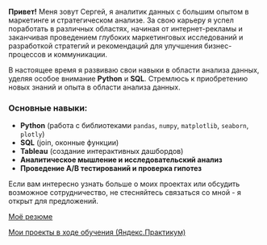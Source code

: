 **Привет!** Меня зовут Сергей, я аналитик данных с большим опытом в маркетинге и стратегическом анализе. За свою карьеру я успел поработать в различных областях, начиная от интернет-рекламы и заканчивая проведением глубоких маркетинговых исследований и разработкой стратегий и рекомендаций для улучшения бизнес-процессов и коммуникации.

В настоящее время я развиваю свои навыки в области анализа данных, уделяя особое внимание **Python** и **SQL**. Стремлюсь к приобретению новых знаний и опыта в области анализа данных.

### Основные навыки:
- **Python** (работа с библиотеками `pandas`, `numpy`, `matplotlib`, `seaborn`, `plotly`)
- **SQL** (join, оконные функции)
- **Tableau** (создание интерактивных дашбордов)
- **Аналитическое мышление и исследовательский анализ**
- **Проведение A/B тестирований и проверка гипотез**

Если вам интересно узнать больше о моих проектах или обсудить возможное сотрудничество, не стесняйтесь связаться со мной - я открыт для предложений.  

[Моё резюме](https://amethyst-shroud-0bf.notion.site/2f264693ef5148de8e10fd8e46bea961)

[Мои проекты в ходе обучения (Яндекс.Практикум)](https://github.com/serobabov/practicum.yandex.git)

